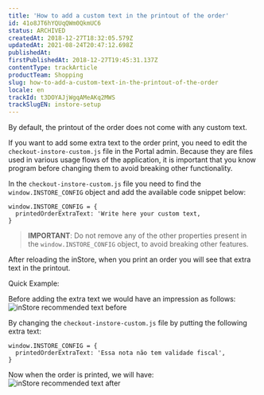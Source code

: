 ```yaml
---
title: 'How to add a custom text in the printout of the order'
id: 41o8JT6hYQUqQWm0QkmUC6
status: ARCHIVED
createdAt: 2018-12-27T18:32:05.579Z
updatedAt: 2021-08-24T20:47:12.698Z
publishedAt: 
firstPublishedAt: 2018-12-27T19:45:31.137Z
contentType: trackArticle
productTeam: Shopping
slug: how-to-add-a-custom-text-in-the-printout-of-the-order
locale: en
trackId: t3DOYAJjWgqAMeAKq2MWS
trackSlugEN: instore-setup
---
```


By default, the printout of the order does not come with any custom text.

If you want to add some extra text to the order print, you need to edit the `checkout-instore-custom.js` file in the Portal admin. Because they are files used in various usage flows of the application, it is important that you know program before changing them to avoid breaking other functionality.

In the `checkout-instore-custom.js` file you need to find the` window.INSTORE_CONFIG` object and add the available code snippet below:

```
window.INSTORE_CONFIG = {
  printedOrderExtraText: 'Write here your custom text,
}
```

> __IMPORTANT__: Do not remove any of the other properties present in the `window.INSTORE_CONFIG` object, to avoid breaking other features.

After reloading the inStore, when you print an order you will see that extra text in the printout.

Quick Example:

Before adding the extra text we would have an impression as follows:
![inStore recommended text before](https://images.ctfassets.net/alneenqid6w5/5AWqMIPwGc6aCSYGEsOAOq/6c1eda39348438463dc65a30fa56261e/inStore_recommended_text_before.png)

By changing the `checkout-instore-custom.js` file by putting the following extra text:

```
window.INSTORE_CONFIG = {
  printedOrderExtraText: 'Essa nota não tem validade fiscal',
}
```

Now when the order is printed, we will have:
![inStore recommended text after](https://images.ctfassets.net/alneenqid6w5/7loSAqq1wIWIioOekyiaIO/2226bb32bb7a191b5f709e3ce429d30d/inStore_recommended_text_after.png)
